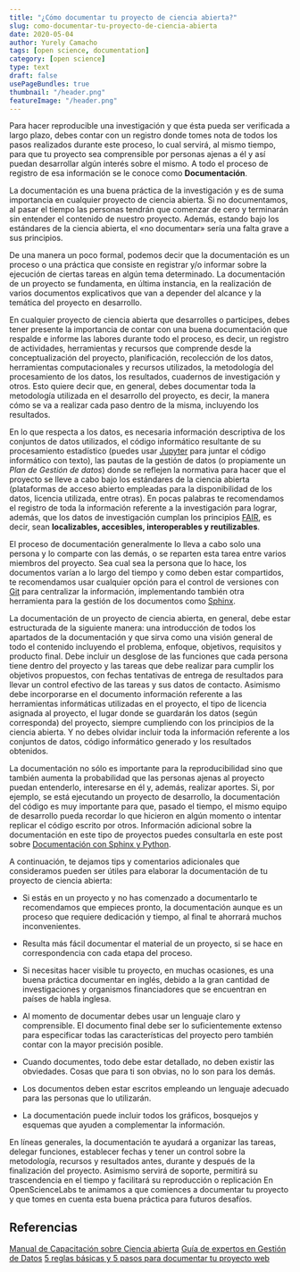 ```yaml
---
title: "¿Cómo documentar tu proyecto de ciencia abierta?"
slug: como-documentar-tu-proyecto-de-ciencia-abierta
date: 2020-05-04
author: Yurely Camacho
tags: [open science, documentation]
category: [open science]
type: text
draft: false
usePageBundles: true
thumbnail: "/header.png"
featureImage: "/header.png"
---
```



<!-- # ¿Cómo documentar tu proyecto de ciencia abierta? -->
<!-- **Por Yurely Camacho** -->



Para hacer reproducible una investigación y que ésta pueda ser verificada a largo plazo, debes contar con un registro donde tomes nota de todos los pasos realizados durante este proceso, lo cual servirá, al mismo tiempo, para que tu proyecto sea comprensible por personas ajenas a él y así puedan desarrollar algún interés sobre el mismo. A todo el proceso de registro de esa información se le conoce como **Documentación**.

<!-- TEASER_END -->

La documentación es una buena práctica de la investigación y es de suma importancia en cualquier proyecto de ciencia abierta. Si no documentamos, al pasar el tiempo las personas tendrán que comenzar de cero y terminarán sin entender el contenido de nuestro proyecto. Además, estando bajo los estándares de la ciencia abierta, el «no documentar» sería una falta grave a sus principios.

De una manera un poco formal, podemos decir que la documentación es un proceso o una práctica que consiste en registrar y/o informar sobre la ejecución de ciertas tareas en algún tema determinado. La documentación de un proyecto se fundamenta, en última instancia, en la realización de varios documentos explicativos que van a depender del alcance y la temática del proyecto en desarrollo.

En cualquier proyecto de ciencia abierta que desarrolles o participes, debes tener presente la importancia de contar con una buena documentación que respalde e informe las labores durante todo el proceso, es decir, un registro de actividades, herramientas y recursos que comprende desde la conceptualización del proyecto, planificación, recolección de los datos, herramientas computacionales y recursos utilizados, la metodología del procesamiento de los datos, los resultados, cuadernos de investigación y otros. Esto quiere decir que, en general, debes documentar toda la metodología utilizada en el desarrollo del proyecto, es decir, la manera cómo se va a realizar cada paso dentro de la misma, incluyendo los resultados.

En lo que respecta a los datos, es necesaria información descriptiva de
los conjuntos de datos utilizados, el código informático resultante de
su procesamiento estadístico (puedes usar
[Jupyter](https://jupyter.org/) para juntar el código informático con
texto), las pautas de la gestión de datos (o propiamente un *Plan de
Gestión de datos*) donde se reflejen la normativa para hacer que el
proyecto se lleve a cabo bajo los estándares de la ciencia abierta
(plataformas de acceso abierto empleadas para la disponibilidad de los
datos, licencia utilizada, entre otras). En pocas palabras te
recomendamos el registro de toda la información referente a la
investigación para lograr, además, que los datos de investigación
cumplan los principios [FAIR](https://www.go-fair.org/fair-principles/),
es decir, sean **localizables, accesibles, interoperables y reutilizables**.

El proceso de documentación generalmente lo lleva a cabo solo una persona y lo comparte con las demás, o se reparten esta tarea entre varios miembros del proyecto. Sea cual sea la persona que lo hace, los documentos varían a lo largo del tiempo y como deben estar compartidos, te recomendamos usar cualquier opción para el control de versiones con [Git](https://git-scm.com/)
para centralizar la información, implementando también otra herramienta
para la gestión de los documentos como
[Sphinx](https://www.sphinx-doc.org/en/master/).

La documentación de un proyecto de ciencia abierta, en general, debe estar estructurada de la siguiente manera: una introducción de todos los apartados de la documentación y que sirva como una visión general de todo el contenido incluyendo el problema, enfoque, objetivos, requisitos y producto final. Debe incluir un desglose de las funciones que cada persona tiene dentro del proyecto y las tareas que debe realizar para cumplir los objetivos propuestos, con fechas tentativas de entrega de resultados para llevar un control efectivo de las tareas y sus datos de contacto. Asimismo debe incorporarse en el documento información referente a las herramientas informáticas utilizadas en el proyecto, el tipo de licencia asignada al proyecto, el lugar donde se guardarán los datos (según corresponda) del proyecto, siempre cumpliendo con los principios de la ciencia abierta. Y no debes olvidar incluir toda la información referente a los conjuntos de datos, código informático generado y los resultados obtenidos.

La documentación no sólo es importante para la reproducibilidad sino que también aumenta la probabilidad que las personas ajenas al proyecto puedan entenderlo, interesarse en él y, además, realizar aportes. Si, por ejemplo, se está ejecutando un proyecto de desarrollo, la documentación del código es muy importante para que, pasado el tiempo, el mismo equipo de desarrollo pueda recordar lo que hicieron en algún momento o intentar replicar el código escrito por otros. Información adicional sobre la documentación en este tipo de proyectos puedes consultarla en este post sobre [Documentación
con Sphinx y
Python](https://medium.com/qu4nt/documentaci%C3%B3n-con-sphinx-y-python-9a777403cb68).

A continuación, te dejamos tips y comentarios adicionales que consideramos pueden ser útiles para elaborar la documentación de tu proyecto de ciencia abierta:

- Si estás en un proyecto y no has comenzado a documentarlo te recomendamos que empieces pronto, la documentación aunque es un proceso que requiere dedicación y tiempo, al final te ahorrará muchos inconvenientes.

- Resulta más fácil documentar el material de un proyecto, si se hace en correspondencia con cada etapa del proceso.

- Si necesitas hacer visible tu proyecto, en muchas ocasiones, es una buena práctica documentar en inglés, debido a la gran cantidad de investigaciones y organismos financiadores que se encuentran en países de habla inglesa.

- Al momento de documentar debes usar un lenguaje claro y comprensible. El documento final debe ser lo suficientemente extenso para especificar todas las características del proyecto pero también contar con la mayor precisión posible.

- Cuando documentes, todo debe estar detallado, no deben existir las obviedades. Cosas que para ti son obvias, no lo son para los demás.

- Los documentos deben estar escritos empleando un lenguaje adecuado para las personas que lo utilizarán.

- La documentación puede incluir todos los gráficos, bosquejos y esquemas que ayuden a complementar la información.

En líneas generales, la documentación te ayudará a organizar las tareas, delegar funciones, establecer fechas y tener un control sobre la metodología, recursos y resultados antes, durante y después de la finalización del proyecto. Asimismo servirá de soporte, permitirá su trascendencia en el tiempo y facilitará su reproducción o replicación
En OpenScienceLabs te animamos a que comiences a documentar tu proyecto
y que tomes en cuenta esta buena práctica para futuros desafíos.

## Referencias

[Manual de Capacitación sobre Ciencia abierta](<(https://book.fosteropenscience.eu/es/)>)
[Guía de expertos en Gestión de Datos](https://www.cessda.eu/Training/Training-Resources/Library/Data-Management-Expert-Guide)
[5 reglas básicas y 5 pasos para documentar tu proyecto web](https://www.socialancer.com/como-documentar-un-proyecto-web/)
